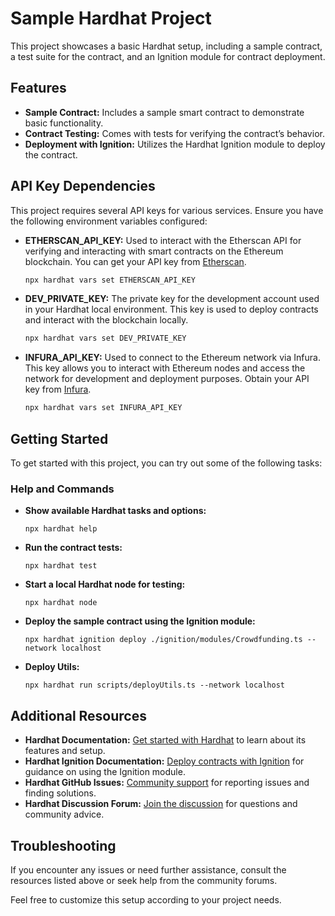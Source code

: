 # Sample Hardhat Project

This project showcases a basic Hardhat setup, including a sample contract, a test suite for the contract, and an Ignition module for contract deployment.

## Features

- **Sample Contract:** Includes a sample smart contract to demonstrate basic functionality.
- **Contract Testing:** Comes with tests for verifying the contract’s behavior.
- **Deployment with Ignition:** Utilizes the Hardhat Ignition module to deploy the contract.

## API Key Dependencies

This project requires several API keys for various services. Ensure you have the following environment variables configured:

- **ETHERSCAN_API_KEY:** Used to interact with the Etherscan API for verifying and interacting with smart contracts on the Ethereum blockchain. You can get your API key from [Etherscan](https://etherscan.io/).

  ```bash
  npx hardhat vars set ETHERSCAN_API_KEY
  ```

- **DEV_PRIVATE_KEY:** The private key for the development account used in your Hardhat local environment. This key is used to deploy contracts and interact with the blockchain locally.

  ```bash
  npx hardhat vars set DEV_PRIVATE_KEY
  ```

- **INFURA_API_KEY:** Used to connect to the Ethereum network via Infura. This key allows you to interact with Ethereum nodes and access the network for development and deployment purposes. Obtain your API key from [Infura](https://www.infura.io/).

  ```bash
  npx hardhat vars set INFURA_API_KEY
  ```

## Getting Started

To get started with this project, you can try out some of the following tasks:

### Help and Commands

- **Show available Hardhat tasks and options:**
  ```shell
  npx hardhat help
  ```
- **Run the contract tests:**
  ```shell
  npx hardhat test
  ```
- **Start a local Hardhat node for testing:**
  ```shell
  npx hardhat node
  ```
- **Deploy the sample contract using the Ignition module:**
  ```shell
  npx hardhat ignition deploy ./ignition/modules/Crowdfunding.ts --network localhost
  ```
- **Deploy Utils:**
  ```shell
  npx hardhat run scripts/deployUtils.ts --network localhost
  ```

## Additional Resources

- **Hardhat Documentation:** [Get started with Hardhat](https://hardhat.org/getting-started) to learn about its features and setup.
- **Hardhat Ignition Documentation:** [Deploy contracts with Ignition](https://hardhat.org/docs/ignition) for guidance on using the Ignition module.
- **Hardhat GitHub Issues:** [Community support](https://github.com/NomicFoundation/hardhat/issues) for reporting issues and finding solutions.
- **Hardhat Discussion Forum:** [Join the discussion](https://forum.nomicfoundation.com/c/hardhat/) for questions and community advice.

## Troubleshooting

If you encounter any issues or need further assistance, consult the resources listed above or seek help from the community forums.

Feel free to customize this setup according to your project needs.

